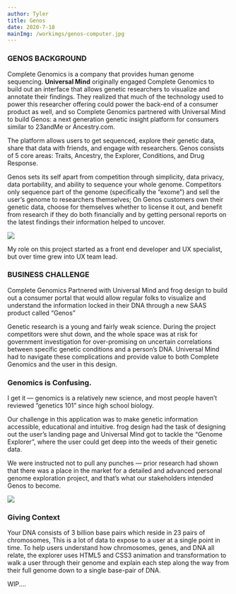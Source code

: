 ```yaml
---
author: Tyler
title: Genos
date: 2020-7-18
mainImg: /workimgs/genos-computer.jpg
---
```


### GENOS BACKGROUND

Complete Genomics is a company that provides human genome sequencing. **Universal Mind** originally engaged Complete Genomics to build out an interface that allows genetic researchers to visualize and annotate their findings. They realized that much of the technology used to power this researcher offering could power the back-end of a consumer product as well, and so Complete Genomics partnered with Universal Mind to build Genos: a next generation genetic insight platform for consumers similar to 23andMe or Ancestry.com.

The platform allows users to get sequenced, explore their genetic data, share that data with friends, and engage with researchers. Genos consists of 5 core areas: Traits, Ancestry, the Explorer, Conditions, and Drug Response.

<div class="aside">
<div>

Genos sets its self apart from competition through simplicity, data privacy, data portability, and ability to sequence your whole genome. Competitors only sequence part of the genome (specifically the “exome”) and sell the user’s genome to researchers themselves; On Genos customers own their genetic data, choose for themselves whether to license it out, and benefit from research if they do both financially and by getting personal reports on the latest findings their information helped to uncover.

</div>
<div class="image"> 
    <img src="/workimgs/genos-tablet.png">
</div>
</div>

My role on this project started as a front end developer and UX specialist, but over time grew into UX team lead.

### BUSINESS CHALLENGE

Complete Genomics Partnered with Universal Mind and frog design to build out a consumer portal that would allow regular folks to visualize and understand the information locked in their DNA through a new SAAS product called “Genos”

Genetic research is a young and fairly weak science. During the project competitors were shut down, and the whole space was at risk for government investigation for over-promising on uncertain correlations between specific genetic conditions and a person’s DNA. Universal Mind had to navigate these complications and provide value to both Complete Genomics and the user in this design.

<div class="aside">
<div>

### Genomics is Confusing.

I get it — genomics is a relatively new science, and most people haven’t reviewed ”genetics 101” since high school biology.

Our challenge in this application was to make genetic information accessible, educational and intuitive. frog design had the task of designing out the user’s landing page and Universal Mind got to tackle the “Genome Explorer”, where the user could get deep into the weeds of their genetic data.

We were instructed not to pull any punches — prior research had shown that there was a place in the market for a detailed and advanced personal genome exploration project, and that’s what our stakeholders intended Genos to become.

</div>
<div class="image">

<img src="/workimgs/genos-explorer.png">

</div>
</div>

### Giving Context

Your DNA consists of 3 billion base pairs which reside in 23 pairs of chromosomes, This is a lot of data to expose to a user at a single point in time. To help users understand how chromosomes, genes, and DNA all relate, the explorer uses HTML5 and CSS3 animation and transformation to walk a user through their genome and explain each step along the way from their full genome down to a single base-pair of DNA.

WIP....
